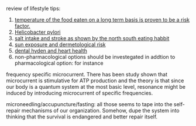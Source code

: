 review of lifestyle tips:

1. [temperature of the food eaten on a long term basis is proven to be a risk factor.](https://www.ncbi.nlm.nih.gov/pmc/articles/PMC2773211/)
2. [Helicobacter pylori](https://www.ncbi.nlm.nih.gov/pmc/articles/PMC2952980/)
3. [salt intake and stroke,as shown by the north south eating habbit]()
4. [sun exposure and dermetological risk]()
5. [dental hyden and heart health]()
6. non-pharmacological options should be investegated in addtion to pharmacological option: for instance

frequency specific microcurrent. There has been study shown that microcurrent is stimulative for ATP production and the theory is that since our body is a quantum system at the most basic level, resonance might be induced by introducing microcurrent of specific frequencies. 

microneedling/accupuncture/fasting:
all those seems to tape into the self-repair mechanisms of our organization. Somehow, dupe the system into thinking that the survival is endangered and better repair itself.


